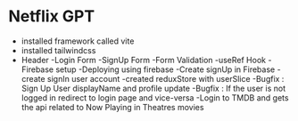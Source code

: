 # Netflix GPT

- installed framework called vite
- installed tailwindcss
- Header
  -Login Form
  -SignUp Form
  -Form Validation
  -useRef Hook
  -Firebase setup
  -Deploying using firebase
  -Create signUp in Firebase
  -create signIn user account
  -created reduxStore with userSlice
  -Bugfix : Sign Up User displayName and profile update
  -Bugfix : If the user is not logged in redirect to login page and vice-versa
  -Login to TMDB and gets the api related to Now Playing in Theatres movies
  